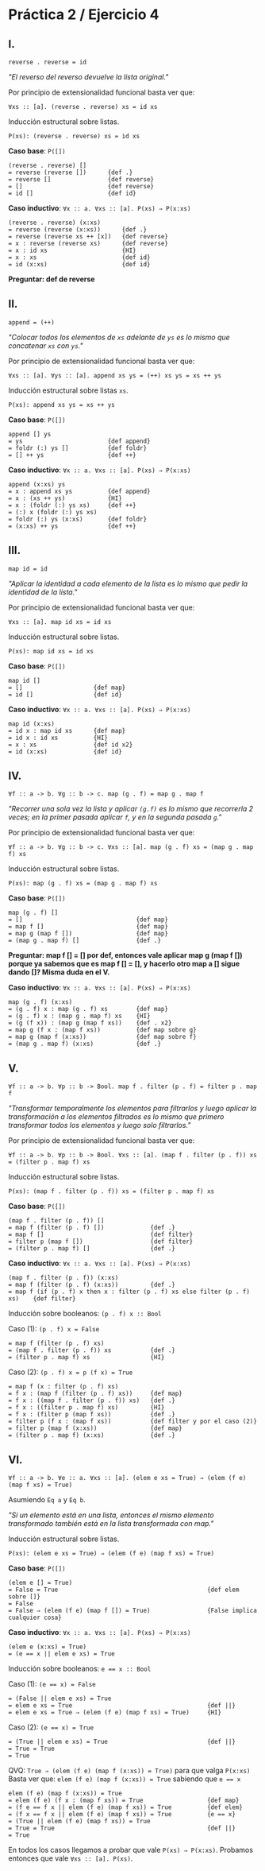 # Práctica 2 / Ejercicio 4

## I.

```
reverse . reverse = id
```

*"El reverso del reverso devuelve la lista original."*

Por principio de extensionalidad funcional basta ver que:

```
∀xs :: [a]. (reverse . reverse) xs = id xs
```

Inducción estructural sobre listas.

```
P(xs): (reverse . reverse) xs = id xs
```

**Caso base**: `P([])`

```
(reverse . reverse) []
= reverse (reverse [])      {def .}
= reverse []                {def reverse}
= []                        {def reverse}
= id []                     {def id}
```

**Caso inductivo**: `∀x :: a. ∀xs :: [a]. P(xs) ⇒ P(x:xs)`

```
(reverse . reverse) (x:xs)
= reverse (reverse (x:xs))      {def .}
= reverse (reverse xs ++ [x])   {def reverse}
= x : reverse (reverse xs)      {def reverse}
= x : id xs                     {HI}
= x : xs                        {def id}
= id (x:xs)                     {def id}
```

**Preguntar: def de reverse**

## II.

```
append = (++)
```

*"Colocar todos los elementos de `xs` adelante de `ys` es lo mismo que concatenar `xs` con `ys`."*

Por principio de extensionalidad funcional basta ver que:

```
∀xs :: [a]. ∀ys :: [a]. append xs ys = (++) xs ys = xs ++ ys
```

Inducción estructural sobre listas `xs`.

```
P(xs): append xs ys = xs ++ ys
```

**Caso base**: `P([])`

```
append [] ys
= ys                        {def append}
= foldr (:) ys []           {def foldr}
= [] ++ ys                  {def ++}
```

**Caso inductivo**: `∀x :: a. ∀xs :: [a]. P(xs) ⇒ P(x:xs)`

```
append (x:xs) ys
= x : append xs ys          {def append}
= x : (xs ++ ys)            {HI}
= x : (foldr (:) ys xs)     {def ++}
= (:) x (foldr (:) ys xs)
= foldr (:) ys (x:xs)       {def foldr}
= (x:xs) ++ ys              {def ++}
```

## III.

```
map id = id
```

*"Aplicar la identidad a cada elemento de la lista es lo mismo que pedir la identidad de la lista."*

Por principio de extensionalidad funcional basta ver que:

```
∀xs :: [a]. map id xs = id xs
```

Inducción estructural sobre listas.

```
P(xs): map id xs = id xs
```

**Caso base**: `P([])`

```
map id []
= []                    {def map}
= id []                 {def id}
```

**Caso inductivo**: `∀x :: a. ∀xs :: [a]. P(xs) ⇒ P(x:xs)`

```
map id (x:xs)
= id x : map id xs      {def map}
= id x : id xs          {HI}
= x : xs                {def id x2}
= id (x:xs)             {def id}
```

## IV.

```
∀f :: a -> b. ∀g :: b -> c. map (g . f) = map g . map f
```

*"Recorrer una sola vez la lista y aplicar `(g.f)` es lo mismo que recorrerla 2 veces; en la primer pasada aplicar `f`, y en la segunda pasada `g`."*

Por principio de extensionalidad funcional basta ver que:

```
∀f :: a -> b. ∀g :: b -> c. ∀xs :: [a]. map (g . f) xs = (map g . map f) xs
```

Inducción estructural sobre listas.

```
P(xs): map (g . f) xs = (map g . map f) xs
```

**Caso base**: `P([])`

```
map (g . f) []
= []                                {def map}
= map f []                          {def map}
= map g (map f [])                  {def map}
= (map g . map f) []                {def .}
```

**Preguntar: map f [] = [] por def, entonces vale aplicar map g (map f []) porque ya sabemos que es map f [] = [], y hacerlo otro map a [] sigue dando []? Misma duda en el V.**

**Caso inductivo**: `∀x :: a. ∀xs :: [a]. P(xs) ⇒ P(x:xs)`

```
map (g . f) (x:xs)
= (g . f) x : map (g . f) xs        {def map}
= (g . f) x : (map g . map f) xs    {HI}
= (g (f x)) : (map g (map f xs))    {def . x2}
= map g (f x : (map f xs))          {def map sobre g}
= map g (map f (x:xs))              {def map sobre f}
= (map g . map f) (x:xs)            {def .}
```

## V.

```
∀f :: a -> b. ∀p :: b -> Bool. map f . filter (p . f) = filter p . map f
```

*"Transformar temporalmente los elementos para filtrarlos y luego aplicar la transformación a los elementos filtrados es lo mismo que primero transformar todos los elementos y luego solo filtrarlos."*

Por principio de extensionalidad funcional basta ver que:

```
∀f :: a -> b. ∀p :: b -> Bool. ∀xs :: [a]. (map f . filter (p . f)) xs = (filter p . map f) xs
```

Inducción estructural sobre listas.

```
P(xs): (map f . filter (p . f)) xs = (filter p . map f) xs
```

**Caso base**: `P([])`

```
(map f . filter (p . f)) []
= map f (filter (p . f) [])             {def .}
= map f []                              {def filter}
= filter p (map f [])                   {def filter}
= (filter p . map f) []                 {def .}
```

**Caso inductivo**: `∀x :: a. ∀xs :: [a]. P(xs) ⇒ P(x:xs)`

```
(map f . filter (p . f)) (x:xs)
= map f (filter (p . f) (x:xs))         {def .}
= map f (if (p . f) x then x : filter (p . f) xs else filter (p . f) xs)    {def filter}
```

Inducción sobre booleanos: `(p . f) x :: Bool`

Caso (1): `(p . f) x = False`

```
= map f (filter (p . f) xs)
= (map f . filter (p . f)) xs           {def .}
= (filter p . map f) xs                 {HI}
```

Caso (2): `(p . f) x = p (f x) = True`

```
= map f (x : filter (p . f) xs)
= f x : (map f (filter (p . f) xs))     {def map}
= f x : ((map f . filter (p . f)) xs)   {def .}
= f x : ((filter p . map f) xs)         {HI}
= f x : (filter p (map f xs))           {def .}
= filter p (f x : (map f xs))           {def filter y por el caso (2)}
= filter p (map f (x:xs))               {def map}
= (filter p . map f) (x:xs)             {def .}
```

## VI.

```
∀f :: a -> b. ∀e :: a. ∀xs :: [a]. (elem e xs = True) ⇒ (elem (f e) (map f xs) = True)
```

Asumiendo `Eq a` y `Eq b`.

*"Si un elemento está en una lista, entonces el mismo elemento transformado también está en la lista transformada con map."*

Inducción estructural sobre listas.

```
P(xs): (elem e xs = True) ⇒ (elem (f e) (map f xs) = True)
```

**Caso base**: `P([])`

```
(elem e [] = True)
= False = True                                          {def elem sobre []}
= False
= False ⇒ (elem (f e) (map f []) = True)                {False implica cualquier cosa}
```

**Caso inductivo**: `∀x :: a. ∀xs :: [a]. P(xs) ⇒ P(x:xs)`

```
(elem e (x:xs) = True)
= (e == x || elem e xs) = True
```

Inducción sobre booleanos: `e == x :: Bool`

Caso (1): `(e == x) = False`

```
= (False || elem e xs) = True
= elem e xs = True                                      {def ||}
= elem e xs = True ⇒ (elem (f e) (map f xs) = True)     {HI}
```

Caso (2): `(e == x) = True`

```
= (True || elem e xs) = True                            {def ||}
= True = True
= True
```

QVQ: `True ⇒ (elem (f e) (map f (x:xs)) = True)` para que valga `P(x:xs)` \
Basta ver que: `elem (f e) (map f (x:xs)) = True` sabiendo que `e == x`

```
elem (f e) (map f (x:xs)) = True
= elem (f e) (f x : (map f xs)) = True                  {def map}
= (f e == f x || elem (f e) (map f xs)) = True          {def elem}
= (f x == f x || elem (f e) (map f xs)) = True          {e == x}
= (True || elem (f e) (map f xs)) = True
= True = True                                           {def ||}
= True
```

En todos los casos llegamos a probar que vale `P(xs) ⇒ P(x:xs)`. Probamos entonces que vale `∀xs :: [a]. P(xs)`.
